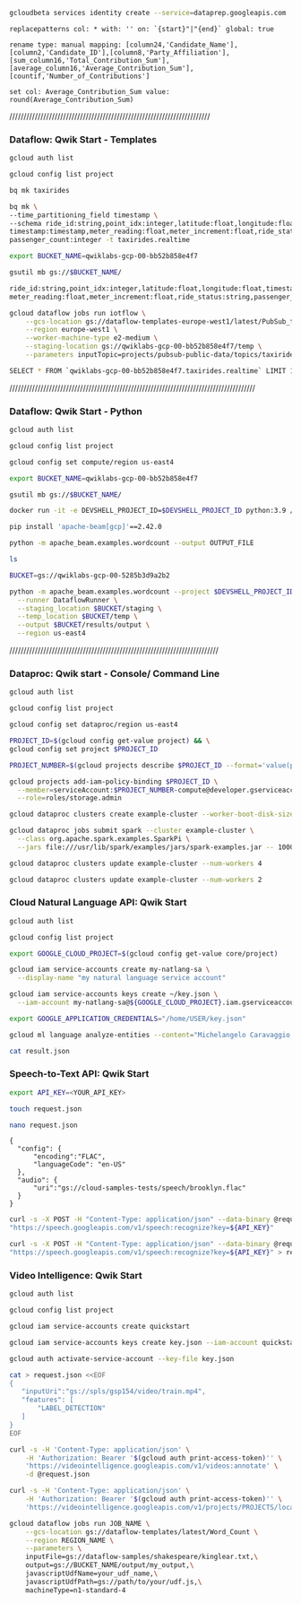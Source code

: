 ```bash
gcloudbeta services identity create --service=dataprep.googleapis.com
```

```
replacepatterns col: * with: '' on: `{start}"|"{end}` global: true
```
```
rename type: manual mapping: [column24,'Candidate_Name'], [column2,'Candidate_ID'],[column8,'Party_Affiliation'], [sum_column16,'Total_Contribution_Sum'], [average_column16,'Average_Contribution_Sum'], [countif,'Number_of_Contributions']
```
`set col: Average_Contribution_Sum value: round(Average_Contribution_Sum)`

///////////////////////////////////////////////////////////////////////
### Dataflow: Qwik Start - Templates
```bash
gcloud auth list
```
```bash
gcloud config list project
```
```bash
bq mk taxirides
```
```bash
bq mk \
--time_partitioning_field timestamp \
--schema ride_id:string,point_idx:integer,latitude:float,longitude:float,\
timestamp:timestamp,meter_reading:float,meter_increment:float,ride_status:string,\
passenger_count:integer -t taxirides.realtime
```
```bash
export BUCKET_NAME=qwiklabs-gcp-00-bb52b858e4f7
```
```bash
gsutil mb gs://$BUCKET_NAME/
```
```bash
ride_id:string,point_idx:integer,latitude:float,longitude:float,timestamp:timestamp,
meter_reading:float,meter_increment:float,ride_status:string,passenger_count:integer
```
```bash
gcloud dataflow jobs run iotflow \
    --gcs-location gs://dataflow-templates-europe-west1/latest/PubSub_to_BigQuery \
    --region europe-west1 \
    --worker-machine-type e2-medium \
    --staging-location gs://qwiklabs-gcp-00-bb52b858e4f7/temp \
    --parameters inputTopic=projects/pubsub-public-data/topics/taxirides-realtime,outputTableSpec=qwiklabs-gcp-00-bb52b858e4f7:taxirides.realtime
```
```bash
SELECT * FROM `qwiklabs-gcp-00-bb52b858e4f7.taxirides.realtime` LIMIT 1000
```
///////////////////////////////////////////////////////////////////////////////////////
### Dataflow: Qwik Start - Python
```bash
gcloud auth list
```
```bash
gcloud config list project
```
```bash
gcloud config set compute/region us-east4
```
```bash
export BUCKET_NAME=qwiklabs-gcp-00-bb52b858e4f7
```
```bash
gsutil mb gs://$BUCKET_NAME/
```
```bash
docker run -it -e DEVSHELL_PROJECT_ID=$DEVSHELL_PROJECT_ID python:3.9 /bin/bash
```
```bash
pip install 'apache-beam[gcp]'==2.42.0
```
```bash
python -m apache_beam.examples.wordcount --output OUTPUT_FILE
```
```bash
ls
```
```bash
BUCKET=gs://qwiklabs-gcp-00-5285b3d9a2b2
```
```bash
python -m apache_beam.examples.wordcount --project $DEVSHELL_PROJECT_ID \
  --runner DataflowRunner \
  --staging_location $BUCKET/staging \
  --temp_location $BUCKET/temp \
  --output $BUCKET/results/output \
  --region us-east4
```

//////////////////////////////////////////////////////////////////////////
### Dataproc: Qwik start - Console/ Command Line

```bash
gcloud auth list
```
```bash
gcloud config list project
```
```bash
gcloud config set dataproc/region us-east4
```
```bash
PROJECT_ID=$(gcloud config get-value project) && \
gcloud config set project $PROJECT_ID
```
```bash
PROJECT_NUMBER=$(gcloud projects describe $PROJECT_ID --format='value(projectNumber)')
```
```bash
gcloud projects add-iam-policy-binding $PROJECT_ID \
  --member=serviceAccount:$PROJECT_NUMBER-compute@developer.gserviceaccount.com \
  --role=roles/storage.admin
```
```bash
gcloud dataproc clusters create example-cluster --worker-boot-disk-size 500 --worker-machine-type=e2-standard-4 --master-machine-type=e2-standard-4
```
```bash
gcloud dataproc jobs submit spark --cluster example-cluster \
  --class org.apache.spark.examples.SparkPi \
  --jars file:///usr/lib/spark/examples/jars/spark-examples.jar -- 1000
```
```bash
gcloud dataproc clusters update example-cluster --num-workers 4
```
```bash
gcloud dataproc clusters update example-cluster --num-workers 2
```




### Cloud Natural Language API: Qwik Start
```bash
gcloud auth list
```
```bash
gcloud config list project
```
```bash
export GOOGLE_CLOUD_PROJECT=$(gcloud config get-value core/project)
```
```bash
gcloud iam service-accounts create my-natlang-sa \
  --display-name "my natural language service account"
```
```bash
gcloud iam service-accounts keys create ~/key.json \
  --iam-account my-natlang-sa@${GOOGLE_CLOUD_PROJECT}.iam.gserviceaccount.com
```
```bash
export GOOGLE_APPLICATION_CREDENTIALS="/home/USER/key.json"
```
```bash
gcloud ml language analyze-entities --content="Michelangelo Caravaggio, Italian painter, is known for 'The Calling of Saint Matthew'." > result.json
```
```bash
cat result.json
```

### Speech-to-Text API: Qwik Start


```bash
export API_KEY=<YOUR_API_KEY>
```
```bash
touch request.json
```
```bash
nano request.json
```
```nano
{
  "config": {
      "encoding":"FLAC",
      "languageCode": "en-US"
  },
  "audio": {
      "uri":"gs://cloud-samples-tests/speech/brooklyn.flac"
  }
}
```
```bash
curl -s -X POST -H "Content-Type: application/json" --data-binary @request.json \
"https://speech.googleapis.com/v1/speech:recognize?key=${API_KEY}"
```
```bash
curl -s -X POST -H "Content-Type: application/json" --data-binary @request.json \
"https://speech.googleapis.com/v1/speech:recognize?key=${API_KEY}" > result.json
```

### Video Intelligence: Qwik Start
```bash
gcloud auth list
```
```bash
gcloud config list project
```
```bash
gcloud iam service-accounts create quickstart
```
```bash
gcloud iam service-accounts keys create key.json --iam-account quickstart@qwiklabs-gcp-00-6bc6f59d669b.iam.gserviceaccount.com
```
```bash
gcloud auth activate-service-account --key-file key.json
```
```bash
cat > request.json <<EOF
{
   "inputUri":"gs://spls/gsp154/video/train.mp4",
   "features": [
       "LABEL_DETECTION"
   ]
}
EOF
```
```bash
curl -s -H 'Content-Type: application/json' \
    -H 'Authorization: Bearer '$(gcloud auth print-access-token)'' \
    'https://videointelligence.googleapis.com/v1/videos:annotate' \
    -d @request.json
```
```bash
curl -s -H 'Content-Type: application/json' \
    -H 'Authorization: Bearer '$(gcloud auth print-access-token)'' \
    'https://videointelligence.googleapis.com/v1/projects/PROJECTS/locations/LOCATIONS/operations/OPERATION_NAME'
```

```bash
gcloud dataflow jobs run JOB_NAME \
    --gcs-location gs://dataflow-templates/latest/Word_Count \
    --region REGION_NAME \
    --parameters \
    inputFile=gs://dataflow-samples/shakespeare/kinglear.txt,\
    output=gs://BUCKET_NAME/output/my_output,\
    javascriptUdfName=your_udf_name,\
    javascriptUdfPath=gs://path/to/your/udf.js,\
    machineType=n1-standard-4
```


